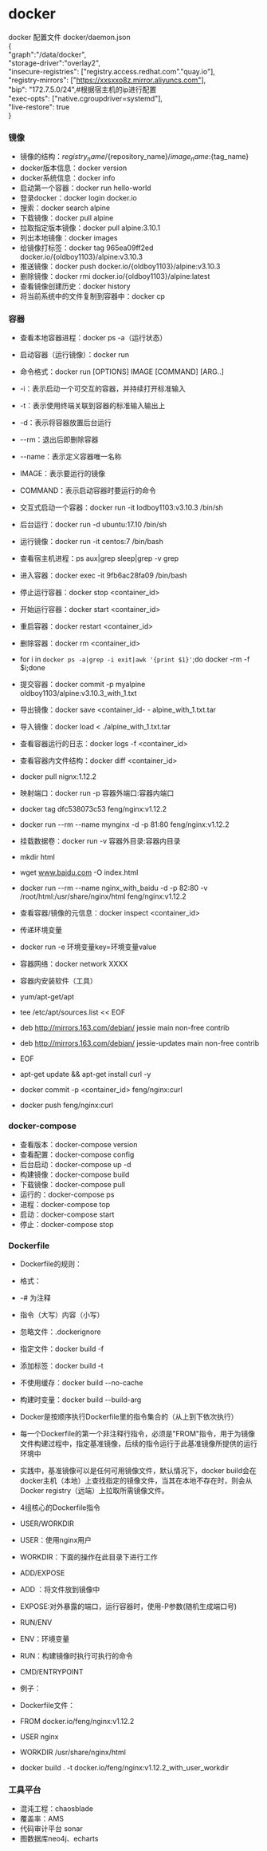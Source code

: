# docker

docker 配置文件 docker/daemon.json  
{   
"graph":"/data/docker",   
"storage-driver":"overlay2",    
"insecure-registries": ["registry.access.redhat.com"."quay.io"],      
"registry-mirrors": ["https://xxsxxo8z.mirror.aliyuncs.com"],      
"bip": "172.7.5.0/24",#根据宿主机的ip进行配置   
"exec-opts": ["native.cgroupdriver=systemd"],   
"live-restore": true    
}

### 镜像

- 镜像的结构：${registry_name}/${repository_name}/${image_name}:${tag_name}
- docker版本信息：docker version
- docker系统信息：docker info
- 启动第一个容器：docker run hello-world
- 登录docker：docker login docker.io
- 搜索：docker search alpine
- 下载镜像：docker pull alpine
- 拉取指定版本镜像：docker pull alpine:3.10.1
- 列出本地镜像：docker images
- 给镜像打标签：docker tag 965ea09ff2ed docker.io/{oldboy1103}/alpine:v3.10.3
- 推送镜像：docker push docker.io/{oldboy1103}/alpine:v3.10.3
- 删除镜像：docker rmi docker.io/{oldboy1103}/alpine:latest
- 查看镜像创建历史：docker history
- 将当前系统中的文件复制到容器中：docker cp

### 容器

- 查看本地容器进程：docker ps -a（运行状态）
- 启动容器（运行镜像）：docker run
- 命令格式：docker run [OPTIONS] IMAGE [COMMAND] [ARG..]
- -i：表示启动一个可交互的容器，并持续打开标准输入
- -t：表示使用终端关联到容器的标准输入输出上
- -d：表示将容器放置后台运行
- --rm：退出后即删除容器
- --name：表示定义容器唯一名称
- IMAGE：表示要运行的镜像
- COMMAND：表示启动容器时要运行的命令
- 交互式启动一个容器：docker run -it lodboy1103:v3.10.3 /bin/sh
- 后台运行：docker run -d ubuntu:17.10 /bin/sh
- 运行镜像：docker run -it centos:7 /bin/bash
- 查看宿主机进程：ps aux|grep sleep|grep -v grep
- 进入容器：docker exec -it 9fb6ac28fa09 /bin/bash
- 停止运行容器：docker stop <container_id>
- 开始运行容器：docker start <container_id>
- 重启容器：docker restart <container_id>
- 删除容器：docker rm <container_id>
- for i in `docker ps -a|grep -i exit|awk '{print $1}'`;do docker -rm -f $i;done

- 提交容器：docker commit -p myalpine oldboy1103/alpine:v3.10.3_with_1.txt

- 导出镜像：docker save <container_id- - alpine_with_1.txt.tar
- 导入镜像：docker load < ./alpine_with_1.txt.tar
- 查看容器运行的日志：docker logs -f <container_id>
- 查看容器内文件结构：docker diff <container_id>
- docker pull nignx:1.12.2
- 映射端口：docker run -p 容器外端口:容器内端口
- docker tag dfc538073c53 feng/nginx:v1.12.2
- docker run --rm --name mynginx -d -p 81:80 feng/nginx:v1.12.2

- 挂载数据卷：docker run -v 容器外目录:容器内目录
- mkdir html
- wget www.baidu.com -O index.html
- docker run --rm --name nginx_with_baidu -d -p 82:80 -v /root/html:/usr/share/nginx/html feng/nginx:v1.12.2
- 查看容器/镜像的元信息：docker inspect <container_id>

- 传递环境变量
- docker run -e 环境变量key=环境变量value
- 容器网络：docker network XXXX
- 容器内安装软件（工具）
- yum/apt-get/apt
- tee /etc/apt/sources.list << EOF
- deb http://mirrors.163.com/debian/ jessie main non-free contrib
- deb http://mirrors.163.com/debian/ jessie-updates main non-free contrib
- EOF
- apt-get update && apt-get install curl -y
- docker commit -p <container_id> feng/nginx:curl
- docker push feng/nginx:curl

### docker-compose

- 查看版本：docker-compose version
- 查看配置：docker-compose config
- 后台启动：docker-compose up -d
- 构建镜像：docker-compose build
- 下载镜像：docker-compose pull
- 运行的：docker-compose ps
- 进程：docker-compose top
- 启动：docker-compose start
- 停止：docker-compose stop

### Dockerfile

- Dockerfile的规则：
- 格式：
- -# 为注释
- 指令（大写）内容（小写）

- 忽略文件：.dockerignore
- 指定文件：docker build -f
- 添加标签：docker build -t
- 不使用缓存：docker build --no-cache
- 构建时变量：docker build --build-arg


- Docker是按顺序执行Dockerfile里的指令集合的（从上到下依次执行）
- 每一个Dockerfile的第一个非注释行指令，必须是"FROM"指令，用于为镜像文件构建过程中，指定基准镜像，后续的指令运行于此基准镜像所提供的运行环境中
- 实践中，基准镜像可以是任何可用镜像文件，默认情况下，docker build会在docker主机（本地）上查找指定的镜像文件，当其在本地不存在时，则会从Docker registry（远端）上拉取所需镜像文件。

- 4组核心的Dockerfile指令
- USER/WORKDIR
- USER：使用nginx用户
- WORKDIR：下面的操作在此目录下进行工作
- ADD/EXPOSE
- ADD ：将文件放到镜像中
- EXPOSE:对外暴露的端口，运行容器时，使用-P参数(随机生成端口号)
- RUN/ENV
- ENV：环境变量
- RUN：构建镜像时执行可执行的命令
- CMD/ENTRYPOINT

- 例子：
- Dockerfile文件：
- FROM docker.io/feng/nginx:v1.12.2
- USER nginx  <!--使用nginx用户--->
- WORKDIR /usr/share/nginx/html  <!--在此目录下进行工作--->

- docker build . -t docker.io/feng/nginx:v1.12.2_with_user_workdir

### 工具平台
- 混沌工程：chaosblade
- 覆盖率：AMS
- 代码审计平台 sonar
- 图数据库neo4j、echarts